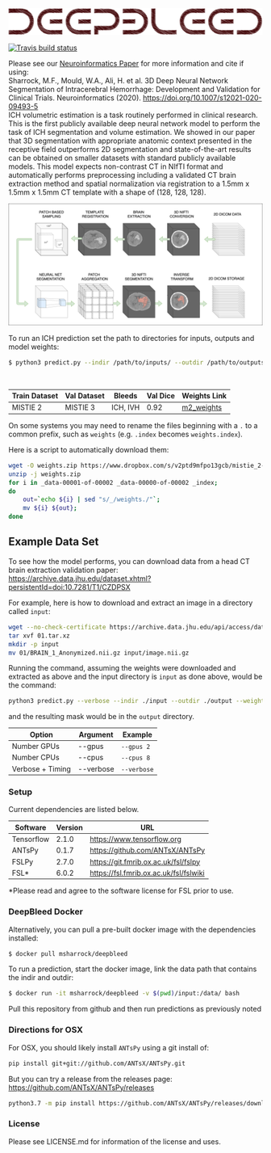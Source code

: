 ![deepbleed](title.png)
<!-- badges: start -->
[![Travis build status](https://travis-ci.com/msharrock/deepbleed.svg?branch=master)](https://travis-ci.com/msharrock/deepbleed)
<!-- badges: end -->

Please see our [Neuroinformatics Paper](https://link.springer.com/article/10.1007/s12021-020-09493-5#citeas) for more information and cite if using:
<br/>
Sharrock, M.F., Mould, W.A., Ali, H. et al. 3D Deep Neural Network Segmentation of Intracerebral Hemorrhage: Development and Validation for Clinical Trials. Neuroinformatics (2020). https://doi.org/10.1007/s12021-020-09493-5
<br/>
ICH volumetric estimation is a task routinely performed in clinical research. This is the first publicly available deep neural network model to perform the task of ICH segmentation and volume estimation. We showed in our paper that 3D segmentation with appropriate anatomic context presented in the receptive field outperforms 2D segmentation and state-of-the-art results can be obtained on smaller datasets with standard publicly available models. This model expects non-contrast CT in NIfTI format and automatically performs preprocessing including a validated CT brain extraction method and spatial normalization via registration to a 1.5mm x 1.5mm x 1.5mm CT template with a shape of (128, 128, 128). 
 <br/>

![DeepBleed pipeline](deepbleed.png)

To run an ICH prediction set the path to directories for inputs, outputs and model weights:
```bash
$ python3 predict.py --indir /path/to/inputs/ --outdir /path/to/outputs/ --weights /path/to/weights 
```
 <br/>
 
Train Dataset | Val Dataset | Bleeds | Val Dice | Weights Link
------------ | ------------- | ------------- | ------------- | -------------
MISTIE 2 | MISTIE 3 | ICH, IVH | 0.92 | [m2_weights](https://drive.google.com/drive/folders/1VzU8gcVARb9Tq5tFOwNsIqPCL0css-iN?usp=sharing)

On some systems you may need to rename the files beginning with a `.` to a common prefix, such as `weights` (e.g. `.index` becomes `weights.index`).
 <br/>

Here is a script to automatically download them:
```bash
wget -O weights.zip https://www.dropbox.com/s/v2ptd9mfpo13gcb/mistie_2-20200122T175000Z-001.zip?dl=1
unzip -j weights.zip 
for i in _data-00001-of-00002 _data-00000-of-00002 _index; 
do 
	out=`echo ${i} | sed "s/_/weights./"`; 
	mv ${i} ${out}; 
done
```


## Example Data Set

To see how the model performs, you can download data from a head CT brain extraction validation paper: https://archive.data.jhu.edu/dataset.xhtml?persistentId=doi:10.7281/T1/CZDPSX

For example, here is how to download and extract an image in a directory called `input`:

```bash
wget --no-check-certificate https://archive.data.jhu.edu/api/access/datafile/1311?gbrecs=true -O 01.tar.xz
tar xvf 01.tar.xz
mkdir -p input
mv 01/BRAIN_1_Anonymized.nii.gz input/image.nii.gz
```

Running the command, assuming the weights were downloaded and extracted as above and the input directory is `input` as done above, would be the command:

```bash
python3 predict.py --verbose --indir ./input --outdir ./output --weights weights
```

and the resulting mask would be in the `output` directory.


Option | Argument | Example
------------ | ------------- | -------------
Number GPUs | --gpus | `--gpus 2`
Number CPUs | --cpus | `--cpus 8`
Verbose + Timing | --verbose | `--verbose`

### Setup
Current dependencies are listed below. 

Software | Version | URL
------------ | ------------- | -------------
Tensorflow | 2.1.0 | https://www.tensorflow.org
ANTsPy | 0.1.7 | https://github.com/ANTsX/ANTsPy
FSLPy | 2.7.0 | https://git.fmrib.ox.ac.uk/fsl/fslpy
FSL\* | 6.0.2 | https://fsl.fmrib.ox.ac.uk/fsl/fslwiki

\*Please read and agree to the software license for FSL prior to use. 
<br/>

### DeepBleed Docker

Alternatively, you can pull a pre-built docker image with the dependencies installed:
```bash
$ docker pull msharrock/deepbleed 
```

To run a prediction, start the docker image, link the data path that contains the indir and outdir:
```bash
$ docker run -it msharrock/deepbleed -v $(pwd)/input:/data/ bash
```
Pull this repository from github and then run predictions as previously noted

### Directions for OSX

For OSX, you should likely install `ANTsPy` using a git install of:
```bash
pip install git+git://github.com/ANTsX/ANTsPy.git
```
But you can try a release from the releases page: https://github.com/ANTsX/ANTsPy/releases
```bash
python3.7 -m pip install https://github.com/ANTsX/ANTsPy/releases/download/v0.1.8/antspyx-0.1.8-cp37-cp37m-macosx_10_14_x86_64.whl
```

### License
Please see LICENSE.md for information of the license and uses.
